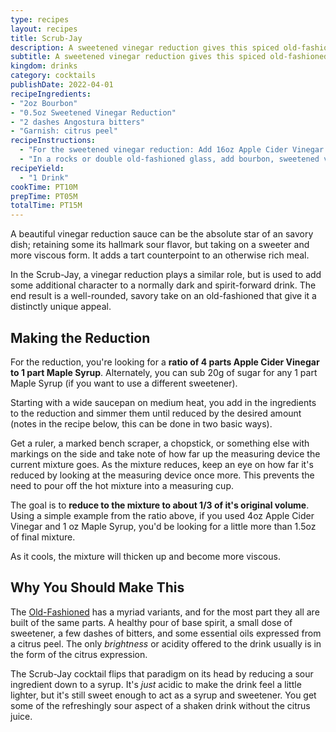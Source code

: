 ```yaml
---
type: recipes
layout: recipes
title: Scrub-Jay
description: A sweetened vinegar reduction gives this spiced old-fashioned riff a slighty tangy, sour twist.
subtitle: A sweetened vinegar reduction gives this spiced old-fashioned riff a slighty tangy, sour twist.
kingdom: drinks
category: cocktails
publishDate: 2022-04-01
recipeIngredients:
- "2oz Bourbon"
- "0.5oz Sweetened Vinegar Reduction"
- "2 dashes Angostura bitters"
- "Garnish: citrus peel"
recipeInstructions:
  - "For the sweetened vinegar reduction: Add 16oz Apple Cider Vinegar along with 4oz Maple Syrup to a simmer over medium heat. Reduce the mixture until it's about 1/3 of its original volume (slightly more than 6.5oz). Once reduced, remove from heat and allow to cool to room temperature before use."
  - "In a rocks or double old-fashioned glass, add bourbon, sweetened vinegar reduction, and bitters. Express oils from a orange or other citrus peel, and stir a few times to combine."
recipeYield:
  - "1 Drink"
cookTime: PT10M
prepTime: PT05M
totalTime: PT15M
---
```


A beautiful vinegar reduction sauce can be the absolute star of an savory dish; retaining some its hallmark sour flavor, but taking on a sweeter and more viscous form. It adds a tart counterpoint to an otherwise rich meal.

In the Scrub-Jay, a vinegar reduction plays a similar role, but is used to add some additional character to a normally dark and spirit-forward drink. The end result is a well-rounded, savory take on an old-fashioned that give it a distinctly unique appeal.

## Making the Reduction

For the reduction, you're looking for a **ratio of 4 parts Apple Cider Vinegar to 1 part Maple Syrup**. Alternately, you can sub 20g of sugar for any 1 part Maple Syrup (if you want to use a different sweetener).

Starting with a wide saucepan on medium heat, you add in the ingredients to the reduction and simmer them until reduced by the desired amount (notes in the recipe below, this can be done in two basic ways).

Get a ruler, a marked bench scraper, a chopstick, or something else with markings on the side and take note of how far up the measuring device the current mixture goes. As the mixture reduces, keep an eye on how far it's reduced by looking at the measuring device once more. This prevents the need to pour off the hot mixture into a measuring cup.

The goal is to **reduce to the mixture to about 1/3 of it's original volume**. Using a simple example from the ratio above, if you used 4oz Apple Cider Vinegar and 1 oz Maple Syrup, you'd be looking for a little more than 1.5oz of final mixture.

As it cools, the mixture will thicken up and become more viscous.

## Why You Should Make This

The [Old-Fashioned](https://www.liquor.com/recipes/bourbon-old-fashioned/) has a myriad variants, and for the most part they all are built of the same parts. A healthy pour of base spirit, a small dose of sweetener, a few dashes of bitters, and some essential oils expressed from a citrus peel. The only _brightness_ or acidity offered to the drink usually is in the form of the citrus expression.

The Scrub-Jay cocktail flips that paradigm on its head by reducing a sour ingredient down to a syrup. It's _just_ acidic to make the drink feel a little lighter, but it's still sweet enough to act as a syrup and sweetener. You get some of the refreshingly sour aspect of a shaken drink without the citrus juice.
